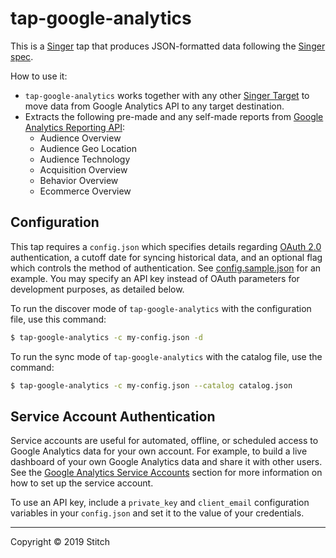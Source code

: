 # tap-google-analytics

This is a [Singer](https://singer.io) tap that produces JSON-formatted data following the [Singer spec](https://github.com/singer-io/getting-started/blob/master/SPEC.md).

How to use it:
- `tap-google-analytics` works together with any other [Singer Target](https://singer.io) to move data from Google Analytics API to any target destination.
- Extracts the following pre-made and any self-made reports from [Google Analytics Reporting API](https://developers.google.com/analytics/devguides/reporting/core/v4/rest/v4/reports/batchGet):
  - Audience Overview
  - Audience Geo Location
  - Audience Technology
  - Acquisition Overview
  - Behavior Overview
  - Ecommerce Overview
## Configuration

This tap requires a `config.json` which specifies details regarding [OAuth 2.0](https://developers.google.com/analytics/devguides/reporting/core/v4/authorization#OAuth2Authorizing) authentication, a cutoff date for syncing historical data, and an optional flag which controls the method of authentication. See [config.sample.json](config.sample.json) for an example. You may specify an API key instead of OAuth parameters for development purposes, as detailed below.

To run the discover mode of `tap-google-analytics` with the configuration file, use this command:

```bash
$ tap-google-analytics -c my-config.json -d
```

To run the sync mode of `tap-google-analytics` with the catalog file, use the command:

```bash
$ tap-google-analytics -c my-config.json --catalog catalog.json
```

## Service Account Authentication

Service accounts are useful for automated, offline, or scheduled access to Google Analytics data for your own account. For example, to build a live dashboard of your own Google Analytics data and share it with other users.
See the [Google Analytics Service Accounts](https://developers.google.com/analytics/devguides/reporting/core/v4/authorization#service_accounts) section for more information on how to set up the service account.

To use an API key, include a `private_key` and `client_email` configuration variables in your `config.json` and set it to the value of your credentials.

---

Copyright &copy; 2019 Stitch
